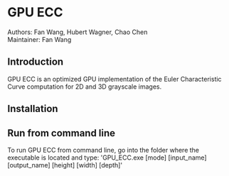 # GPU ECC
Authors: Fan Wang, Hubert Wagner, Chao Chen <br/>
Maintainer: Fan Wang
## Introduction ##
GPU ECC is an optimized GPU implementation of the Euler Characteristic Curve computation for 2D and 3D grayscale images.
## Installation ##

## Run from command line ##
To run GPU ECC from command line, go into the folder where the executable is located and type:
'GPU_ECC.exe [mode] [input_name] [output_name] [height] [width] [depth]'
